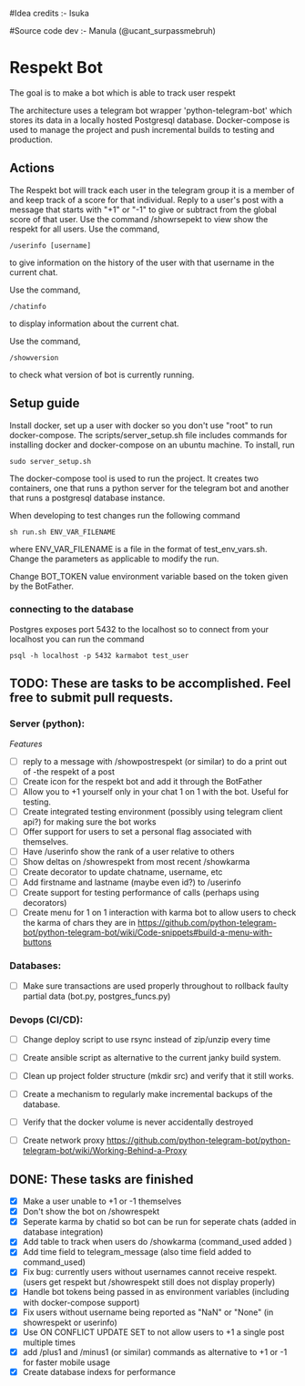 #Idea credits :- Isuka


#Source code dev :- Manula (@ucant_surpassmebruh)

# Respekt Bot
The goal is to make a bot which is able to track user respekt 

The architecture uses a telegram bot wrapper 'python-telegram-bot' which stores its data in a locally hosted Postgresql database.
Docker-compose is used to manage the project and push incremental builds to testing and production.

## Actions
The Respekt bot will track each user in the telegram group it is a member of and keep track of a score for that individual. 
Reply to a user's post with a message that starts with "+1" or "-1" to give or subtract from the global score of that user.
Use the command /showrsepekt to view show the respekt for all users. Use the command,
```
/userinfo [username]
```
to give information on the history of the user with that username in the current chat.

Use the command,
```
/chatinfo
```
to display information about the current chat.

Use the command,
```
/showversion
```
to check what version of bot is currently running.

## Setup guide
Install docker, set up a user with docker so you don't use "root" to run docker-compose.
The scripts/server_setup.sh file includes commands for installing docker and docker-compose on an ubuntu machine. To install, run
```
sudo server_setup.sh
```

The docker-compose tool is used to run the project. It creates two containers, one that runs a python server for the telegram bot and another that runs a postgresql database instance.

When developing to test changes run the following command
```
sh run.sh ENV_VAR_FILENAME
```
where ENV_VAR_FILENAME is a file in the format of test_env_vars.sh. Change the parameters as applicable to modify the run.


Change BOT_TOKEN value environment variable based on the token given by the BotFather.

### connecting to the database

Postgres exposes port 5432 to the localhost so to connect from your localhost you can run the command
```
psql -h localhost -p 5432 karmabot test_user
```

## TODO: These are tasks to be accomplished. Feel free to submit pull requests.

### Server (python):
*Features*
- [ ] reply to a message with /showpostrespekt (or similar) to do a print out of -the respekt of a post
- [ ] Create icon for the respekt bot and add it through the BotFather
- [ ] Allow you to +1 yourself only in your chat 1 on 1 with the bot. Useful for testing.
- [ ] Create integrated testing environment (possibly using telegram client api?) for making sure the bot works
- [ ] Offer support for users to set a personal flag associated with themselves.
- [ ] Have /userinfo show the rank of a user relative to others
- [ ] Show deltas on /showrespekt from most recent /showkarma
- [ ] Create decorator to update chatname, username, etc
- [ ] Add firstname and lastname (maybe even id?) to /userinfo 
- [ ] Create support for testing performance of calls (perhaps using decorators)
- [ ] Create menu for 1 on 1 interaction with karma bot to allow users to check the karma of chars they are in https://github.com/python-telegram-bot/python-telegram-bot/wiki/Code-snippets#build-a-menu-with-buttons

### Databases:
- [ ] Make sure transactions are used properly throughout to rollback faulty partial data (bot.py, postgres_funcs.py)

### Devops (CI/CD):
- [ ] Change deploy script to use rsync instead of zip/unzip every time
- [ ] Create ansible script as alternative to the current janky build system.
- [ ] Clean up project folder structure (mkdir src) and verify that it still works.
- [ ] Create a mechanism to regularly make incremental backups of the database.
- [ ] Verify that the docker volume is never accidentally destroyed
- [ ] Create network proxy https://github.com/python-telegram-bot/python-telegram-bot/wiki/Working-Behind-a-Proxy


## DONE: These tasks are finished
- [x] Make a user unable to +1 or -1 themselves
- [x] Don't show the bot on /showrespekt
- [x] Seperate karma by chatid so bot can be run for seperate chats (added in database integration)
- [x] Add table to track when users do /showkarma (command_used added )
- [x] Add time field to telegram_message (also time field added to command_used)
- [x] Fix bug: currently users without usernames cannot receive respekt. (users get respekt but /showrespekt still does not display properly)
- [x] Handle bot tokens being passed in as environment variables (including with docker-compose support)
- [x] Fix users without username being reported as "NaN"  or "None" (in showrespekt or userinfo)
- [x] Use ON CONFLICT UPDATE SET to not allow users to +1 a single post multiple times
- [x] add /plus1 and /minus1 (or similar) commands as alternative to +1 or -1 for faster mobile usage
- [x] Create database indexs for performance
